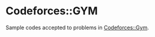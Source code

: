 # Codeforces::GYM
Sample codes accepted to problems in [Codeforces::Gym](http://codeforces.com/gyms).
